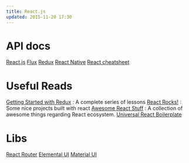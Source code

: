 ```yaml
---
title: React.js
updated: 2015-11-20 17:30
---
```


# API docs

[React.js](https://facebook.github.io/react/docs/getting-started.html)
[Flux](https://facebook.github.io/flux/docs/overview.html)
[Redux](http://rackt.org/redux/docs/basics/UsageWithReact.html)
[React Native](http://facebook.github.io/react-native/docs/getting-started.html)
[React cheatsheet](/react-cheatsheet.pdf)

# Useful Reads

[Getting Started with Redux](https://egghead.io/series/getting-started-with-redux) : A complete series of lessons
[React Rocks!](http://react.rocks/) : Some nice projects built with react
[Awesome React Stuff](https://github.com/enaqx/awesome-react) : A collection of awesome things regarding React ecosystem.
[Universal React Boilerplate](https://github.com/cloverfield-tools/universal-react-boilerplate)

# Libs

[React Router](https://github.com/rackt/react-router/tree/master/docs)
[Elemental UI](http://elemental-ui.com/)
[Material UI](http://material-ui.com/#/components/appbar)
